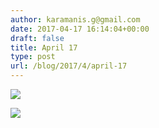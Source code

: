 ```yaml
---
author: karamanis.g@gmail.com
date: 2017-04-17 16:14:04+00:00
draft: false
title: April 17
type: post
url: /blog/2017/4/april-17
---
```




  
   ![](https://images.squarespace-cdn.com/content/v1/4f3f61bae4b063b909445965/1492445611988-9SZX7FGHBIWNJIS8YT4R/ke17ZwdGBToddI8pDm48kFWxnDtCdRm2WA9rXcwtIYR7gQa3H78H3Y0txjaiv_0fDoOvxcdMmMKkDsyUqMSsMWxHk725yiiHCCLfrh8O1z5QPOohDIaIeljMHgDF5CVlOqpeNLcJ80NK65_fV7S1UcTSrQkGwCGRqSxozz07hWZrYGYYH8sg4qn8Lpf9k1pYMHPsat2_S1jaQY3SwdyaXg/20170417-DSCF6398.jpg?format=original)

  

  
   ![](https://images.squarespace-cdn.com/content/v1/4f3f61bae4b063b909445965/1492445613733-M9MKC3527S0DC8PJHQ6G/ke17ZwdGBToddI8pDm48kF9aEDQaTpZHfWEO2zppK7Z7gQa3H78H3Y0txjaiv_0fDoOvxcdMmMKkDsyUqMSsMWxHk725yiiHCCLfrh8O1z5QPOohDIaIeljMHgDF5CVlOqpeNLcJ80NK65_fV7S1UX7HUUwySjcPdRBGehEKrDf5zebfiuf9u6oCHzr2lsfYZD7bBzAwq_2wCJyqgJebgg/IMG_0931+2.jpg?format=original)

  


